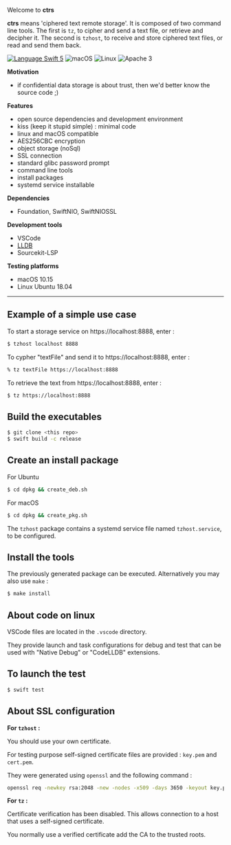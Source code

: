 Welcome to **ctrs**

**ctrs** means 'ciphered text remote storage'. It is composed of two command line tools. The first is `tz`, to cipher and send a text file, or retrieve and decipher it. The second is `tzhost`, to receive and store ciphered text files, or read and send them back. 

<p>
<a href="https://swift.org" target="_blank"><img src="https://img.shields.io/badge/Language-Swift%205-orange.svg" alt="Language Swift 5"></a>
<img src="https://img.shields.io/badge/os-macOS-green.svg?style=flat" alt="macOS">
<img src="https://img.shields.io/badge/os-linux-green.svg?style=flat" alt="Linux">
<img src="https://img.shields.io/badge/license-Apache3-blue.svg?style=flat" alt="Apache 3">
</p>

**Motivation**

- if confidential data storage is about trust, then we'd better know the source code ;)

**Features**
- open source dependencies and development environment
- kiss (keep it stupid simple) : minimal code
- linux and macOS compatible
- AES256CBC encryption
- object storage (noSql)
- SSL connection
- standard glibc password prompt
- command line tools
- install packages
- systemd service installable

**Dependencies**
- Foundation, SwiftNIO, SwiftNIOSSL

**Development tools**
- VSCode 
- <a href="https://lldb.llvm.org">LLDB</a>
- Sourcekit-LSP

**Testing platforms**
- macOS 10.15
- Linux Ubuntu 18.04

----

## Example of a simple use case

To start a storage service on https://localhost:8888, enter :
```bash
$ tzhost localhost 8888
```

To cypher "textFile" and send it to https://localhost:8888, enter :
```bash
% tz textFile https://localhost:8888
```

To retrieve the text from https://localhost:8888, enter : 
```bash
$ tz https://localhost:8888
```

## Build the executables

```bash
$ git clone <this repo>
$ swift build -c release
```

## Create an install package

For Ubuntu
```bash
$ cd dpkg && create_deb.sh
```
For macOS
```bash
$ cd dpkg && create_pkg.sh
```

The `tzhost` package contains a systemd service file named `tzhost.service`, to be configured.

## Install the tools

The previously generated package can be executed.
Alternatively you may also use `make` :
```bash
$ make install
````

## About code on linux

VSCode files are located in the `.vscode` directory.

They provide launch and task configurations for debug and test that can be used with "Native Debug" or "CodeLLDB" extensions.

## To launch the test

```bash
$ swift test
```

## About SSL configuration

**For `tzhost` :**

You should use your own certificate.

For testing purpose self-signed certificate files are provided : `key.pem` and `cert.pem`.

They were generated using `openssl` and the following command : 

```bash
openssl req -newkey rsa:2048 -new -nodes -x509 -days 3650 -keyout key.pem -out cert.pem
```

**For `tz` :**

Certificate verification has been disabled. This allows connection to a host that uses a self-signed certificate.

You normally use a verified certificate add the CA to the trusted roots.
